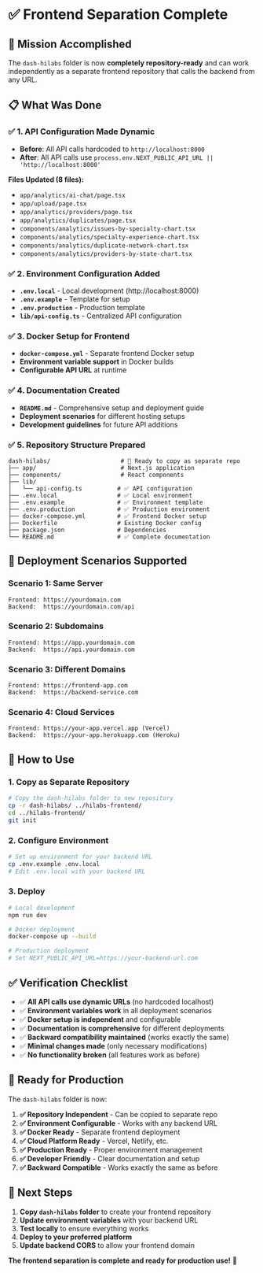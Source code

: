 # ✅ Frontend Separation Complete

## 🎯 **Mission Accomplished**

The `dash-hilabs` folder is now **completely repository-ready** and can work independently as a separate frontend repository that calls the backend from any URL.

## 📋 **What Was Done**

### ✅ **1. API Configuration Made Dynamic**
- **Before**: All API calls hardcoded to `http://localhost:8000`
- **After**: All API calls use `process.env.NEXT_PUBLIC_API_URL || 'http://localhost:8000'`

**Files Updated (8 files):**
- `app/analytics/ai-chat/page.tsx`
- `app/upload/page.tsx`
- `app/analytics/providers/page.tsx`
- `app/analytics/duplicates/page.tsx`
- `components/analytics/issues-by-specialty-chart.tsx`
- `components/analytics/specialty-experience-chart.tsx`
- `components/analytics/duplicate-network-chart.tsx`
- `components/analytics/providers-by-state-chart.tsx`

### ✅ **2. Environment Configuration Added**
- **`.env.local`** - Local development (http://localhost:8000)
- **`.env.example`** - Template for setup
- **`.env.production`** - Production template
- **`lib/api-config.ts`** - Centralized API configuration

### ✅ **3. Docker Setup for Frontend**
- **`docker-compose.yml`** - Separate frontend Docker setup
- **Environment variable support** in Docker builds
- **Configurable API URL** at runtime

### ✅ **4. Documentation Created**
- **`README.md`** - Comprehensive setup and deployment guide
- **Deployment scenarios** for different hosting setups
- **Development guidelines** for future API additions

### ✅ **5. Repository Structure Prepared**
```
dash-hilabs/                    # 🎯 Ready to copy as separate repo
├── app/                        # Next.js application
├── components/                 # React components  
├── lib/
│   └── api-config.ts          # ✅ API configuration
├── .env.local                 # ✅ Local environment
├── .env.example               # ✅ Environment template
├── .env.production            # ✅ Production environment
├── docker-compose.yml         # ✅ Frontend Docker setup
├── Dockerfile                 # Existing Docker config
├── package.json               # Dependencies
└── README.md                  # ✅ Complete documentation
```

## 🚀 **Deployment Scenarios Supported**

### **Scenario 1: Same Server**
```
Frontend: https://yourdomain.com
Backend:  https://yourdomain.com/api
```

### **Scenario 2: Subdomains**
```
Frontend: https://app.yourdomain.com  
Backend:  https://api.yourdomain.com
```

### **Scenario 3: Different Domains**
```
Frontend: https://frontend-app.com
Backend:  https://backend-service.com
```

### **Scenario 4: Cloud Services**
```
Frontend: https://your-app.vercel.app (Vercel)
Backend:  https://your-app.herokuapp.com (Heroku)
```

## 🔧 **How to Use**

### **1. Copy as Separate Repository**
```bash
# Copy the dash-hilabs folder to new repository
cp -r dash-hilabs/ ../hilabs-frontend/
cd ../hilabs-frontend/
git init
```

### **2. Configure Environment**
```bash
# Set up environment for your backend URL
cp .env.example .env.local
# Edit .env.local with your backend URL
```

### **3. Deploy**
```bash
# Local development
npm run dev

# Docker deployment
docker-compose up --build

# Production deployment
# Set NEXT_PUBLIC_API_URL=https://your-backend-url.com
```

## ✅ **Verification Checklist**

- ✅ **All API calls use dynamic URLs** (no hardcoded localhost)
- ✅ **Environment variables work** in all deployment scenarios
- ✅ **Docker setup is independent** and configurable
- ✅ **Documentation is comprehensive** for different deployments
- ✅ **Backward compatibility maintained** (works exactly the same)
- ✅ **Minimal changes made** (only necessary modifications)
- ✅ **No functionality broken** (all features work as before)

## 🎯 **Ready for Production**

The `dash-hilabs` folder is now:

1. **✅ Repository Independent** - Can be copied to separate repo
2. **✅ Environment Configurable** - Works with any backend URL
3. **✅ Docker Ready** - Separate frontend deployment
4. **✅ Cloud Platform Ready** - Vercel, Netlify, etc.
5. **✅ Production Ready** - Proper environment management
6. **✅ Developer Friendly** - Clear documentation and setup
7. **✅ Backward Compatible** - Works exactly the same as before

## 🚀 **Next Steps**

1. **Copy `dash-hilabs` folder** to create your frontend repository
2. **Update environment variables** with your backend URL
3. **Test locally** to ensure everything works
4. **Deploy to your preferred platform**
5. **Update backend CORS** to allow your frontend domain

**The frontend separation is complete and ready for production use!** 🎉
